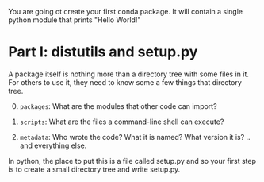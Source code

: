 You are going ot create your first conda package. It will contain a single
python module that prints "Hello World!"

Part I: distutils and setup.py
==============================
A package itself is nothing more than a directory tree with some files in it.
For others to use it, they need to know some a few things that directory tree.

0) `packages`: What are the modules that other code can import?

1) `scripts`: What are the files a command-line shell can execute?

2) `metadata`: Who wrote the code? What it is named? What version it is? .. and everything else.

In python, the place to put this is a file called setup.py and so your first step is to create a small directory tree
and write setup.py.
